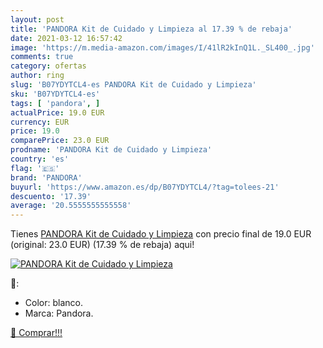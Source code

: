 ```yaml
---
layout: post
title: 'PANDORA Kit de Cuidado y Limpieza al 17.39 % de rebaja'
date: 2021-03-12 16:57:42
image: 'https://m.media-amazon.com/images/I/41lR2kInQ1L._SL400_.jpg'
comments: true
category: ofertas
author: ring
slug: 'B07YDYTCL4-es PANDORA Kit de Cuidado y Limpieza'
sku: 'B07YDYTCL4-es'
tags: [ 'pandora', ]
actualPrice: 19.0 EUR
currency: EUR
price: 19.0
comparePrice: 23.0 EUR
prodname: 'PANDORA Kit de Cuidado y Limpieza'
country: 'es'
flag: '🇪🇸'
brand: 'PANDORA'
buyurl: 'https://www.amazon.es/dp/B07YDYTCL4/?tag=tolees-21'
descuento: '17.39'
average: '20.5555555555558'
---
```


Tienes [PANDORA Kit de Cuidado y Limpieza](https://www.amazon.es/dp/B07YDYTCL4/?tag=tolees-21) con precio final de  19.0 EUR (original: 23.0 EUR) (17.39 %  de rebaja) aqui!

[![PANDORA Kit de Cuidado y Limpieza](https://m.media-amazon.com/images/I/41lR2kInQ1L._SL400_.jpg)](https://www.amazon.es/dp/B07YDYTCL4/?tag=tolees-21)

🔎:

- Color: blanco.
- Marca: Pandora.

[🛒 Comprar!!!](https://www.amazon.es/dp/B07YDYTCL4/?tag=tolees-21)
